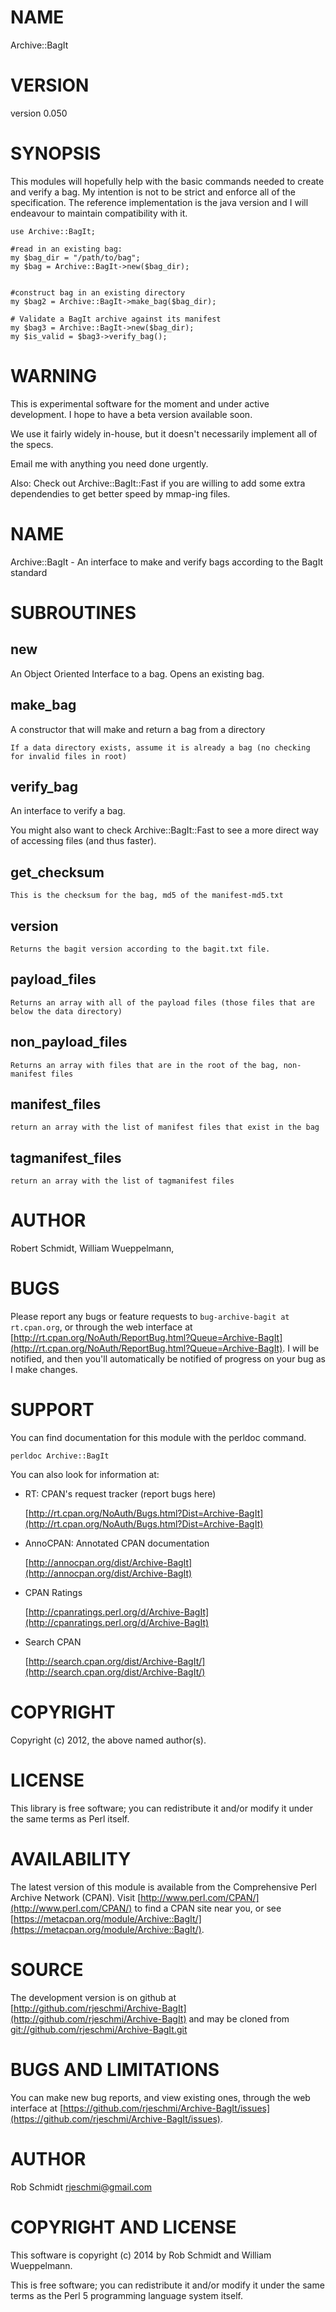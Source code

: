 # NAME

Archive::BagIt

# VERSION

version 0.050

# SYNOPSIS

This modules will hopefully help with the basic commands needed to create
and verify a bag. My intention is not to be strict and enforce all of the
specification. The reference implementation is the java version
and I will endeavour to maintain compatibility with it.

    use Archive::BagIt;

    #read in an existing bag:
    my $bag_dir = "/path/to/bag";
    my $bag = Archive::BagIt->new($bag_dir);


    #construct bag in an existing directory
    my $bag2 = Archive::BagIt->make_bag($bag_dir);

    # Validate a BagIt archive against its manifest
    my $bag3 = Archive::BagIt->new($bag_dir);
    my $is_valid = $bag3->verify_bag();

# WARNING

This is experimental software for the moment and under active development. I
hope to have a beta version available soon.

We use it fairly widely in-house, but it doesn't necessarily implement all of the specs.

Email me with anything you need done urgently.

Also: Check out Archive::BagIt::Fast if you are willing to add some extra dependendies to get
better speed by mmap-ing files.

# NAME

Archive::BagIt - An interface to make and verify bags according to the BagIt standard

# SUBROUTINES

## new
   An Object Oriented Interface to a bag. Opens an existing bag.

## make\_bag
   A constructor that will make and return a bag from a directory

    If a data directory exists, assume it is already a bag (no checking for invalid files in root)

## verify\_bag

An interface to verify a bag.

You might also want to check Archive::BagIt::Fast to see a more direct way of accessing files (and thus faster).

## get\_checksum

    This is the checksum for the bag, md5 of the manifest-md5.txt

## version

    Returns the bagit version according to the bagit.txt file.

## payload\_files

    Returns an array with all of the payload files (those files that are below the data directory)

## non\_payload\_files

    Returns an array with files that are in the root of the bag, non-manifest files

## manifest\_files

    return an array with the list of manifest files that exist in the bag

## tagmanifest\_files

    return an array with the list of tagmanifest files

# AUTHOR

Robert Schmidt, <rjeschmi at gmail.com>
William Wueppelmann, <william at c7a.ca>

# BUGS

Please report any bugs or feature requests to `bug-archive-bagit at rt.cpan.org`, or through
the web interface at [http://rt.cpan.org/NoAuth/ReportBug.html?Queue=Archive-BagIt](http://rt.cpan.org/NoAuth/ReportBug.html?Queue=Archive-BagIt).  I will be notified, and then you'll
automatically be notified of progress on your bug as I make changes.

# SUPPORT

You can find documentation for this module with the perldoc command.

    perldoc Archive::BagIt

You can also look for information at:

- RT: CPAN's request tracker (report bugs here)

    [http://rt.cpan.org/NoAuth/Bugs.html?Dist=Archive-BagIt](http://rt.cpan.org/NoAuth/Bugs.html?Dist=Archive-BagIt)

- AnnoCPAN: Annotated CPAN documentation

    [http://annocpan.org/dist/Archive-BagIt](http://annocpan.org/dist/Archive-BagIt)

- CPAN Ratings

    [http://cpanratings.perl.org/d/Archive-BagIt](http://cpanratings.perl.org/d/Archive-BagIt)

- Search CPAN

    [http://search.cpan.org/dist/Archive-BagIt/](http://search.cpan.org/dist/Archive-BagIt/)

# COPYRIGHT

Copyright (c) 2012, the above named author(s).

# LICENSE

This library is free software; you can redistribute it and/or modify
it under the same terms as Perl itself.

# AVAILABILITY

The latest version of this module is available from the Comprehensive Perl
Archive Network (CPAN). Visit [http://www.perl.com/CPAN/](http://www.perl.com/CPAN/) to find a CPAN
site near you, or see [https://metacpan.org/module/Archive::BagIt/](https://metacpan.org/module/Archive::BagIt/).

# SOURCE

The development version is on github at [http://github.com/rjeschmi/Archive-BagIt](http://github.com/rjeschmi/Archive-BagIt)
and may be cloned from [git://github.com/rjeschmi/Archive-BagIt.git](git://github.com/rjeschmi/Archive-BagIt.git)

# BUGS AND LIMITATIONS

You can make new bug reports, and view existing ones, through the
web interface at [https://github.com/rjeschmi/Archive-BagIt/issues](https://github.com/rjeschmi/Archive-BagIt/issues).

# AUTHOR

Rob Schmidt <rjeschmi@gmail.com>

# COPYRIGHT AND LICENSE

This software is copyright (c) 2014 by Rob Schmidt and William Wueppelmann.

This is free software; you can redistribute it and/or modify it under
the same terms as the Perl 5 programming language system itself.
